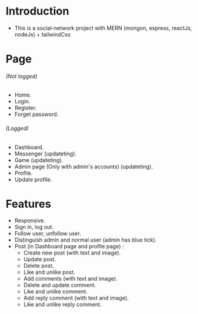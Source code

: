 # **Introduction**

-   This is a social-network project with MERN (mongon, express, reactJs, nodeJs) + tailwindCss

# **Page**

###### _(Not logged)_

-   Home.
-   Login.
-   Register.
-   Forget password.

###### _(Logged)_

-   Dashboard.
-   Messenger (updateting).
-   Game (updateting).
-   Admin page (Only with admin's accounts) (updateting).
-   Profile.
-   Update profile.

# **Features**

-   Responsive.
-   Sign in, log out.
-   Follow user, unfollow user.
-   Distinguish admin and normal user (admin has blue tick).
-   Post (in Dashboard page and profile page) :
    -   Create new post (with text and image).
    -   Update post.
    -   Delete post.
    -   Like and unlike post.
    -   Add comments (with text and image).
    -   Delete and update comment.
    -   Like and unlike comment.
    -   Add reply comment (with text and image).
    -   Like and unlike reply comment.
